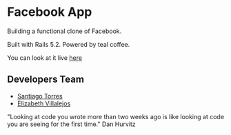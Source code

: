 # Facebook App

Building a functional clone of Facebook.

Built with Rails 5.2. Powered by teal coffee.

You can look at it live [here](https://fkbook.herokuapp.com/)

## Developers Team

- [Santiago Torres](https://github.com/stiakov)
- [Elizabeth Villalejos](https://github.com/misselliev/)

"Looking at code you wrote more than two weeks ago is like looking at code you are seeing for the first time." Dan Hurvitz
